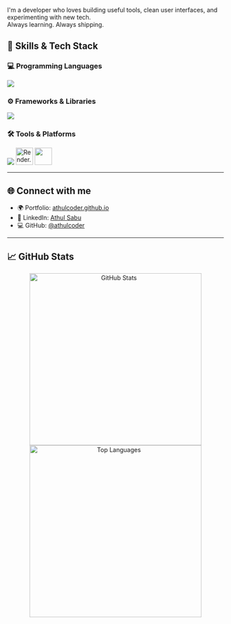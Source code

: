 
I'm a developer who loves building useful tools, clean user interfaces, and experimenting with new tech.  
Always learning. Always shipping.
## 🧠 Skills & Tech Stack

### 💻 Programming Languages
<p align="left">
  <img src="https://skillicons.dev/icons?i=cpp,c,python,js,java" />
</p>

### ⚙️ Frameworks & Libraries
<p align="left">
  <img src="https://skillicons.dev/icons?i=nextjs,react,nodejs,express,mongodb,tailwind" />
</p>

### 🛠️ Tools & Platforms
<p align="left">
  <img src="https://skillicons.dev/icons?i=vercel,git,vscode,postman" />
  <img src="https://cdn.simpleicons.org/render/000000" height="40" alt="Render.com" title="Render.com"/>
  <img src="https://cdn.simpleicons.org/fedora?logoColor=white" height="40" />

</p>

---

## 🌐 Connect with me

- 🌍 Portfolio: [athulcoder.github.io](https://athulcoder.github.io)
- 💼 LinkedIn: [Athul Sabu](https://www.linkedin.com/in/athul-sabu-84360a261/)
- 💻 GitHub: [@athulcoder](https://github.com/athulcoder)

---

## 📈 GitHub Stats

<p align="center">
  <img src="https://github-readme-stats.vercel.app/api?username=athulcoder&show_icons=true&theme=tokyonight&hide_border=true&card_width=400" width="400" alt="GitHub Stats" />
  <br />
  <img src="https://github-readme-stats.vercel.app/api/top-langs/?username=athulcoder&layout=compact&theme=tokyonight&hide_border=true&card_width=400" width="400" alt="Top Languages" />
</p>
